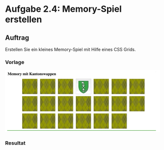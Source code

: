 # Aufgabe 2.4: Memory-Spiel erstellen

## Auftrag
Erstellen Sie ein kleines Memory-Spiel mit Hilfe eines CSS Grids.

### Vorlage
![Vorlage Beispiel](/Modul%20Tag%201/Block_02/Auftrag%202.4/Content/Vorlage.png)

### Resultat